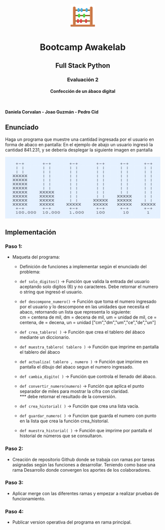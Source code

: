 
<!-- PROJECT LOGO -->
<br />
<p align="center">
    <img src="img\Abacus_35794.png" alt="Logo" width="80" height="80">
  </a>

  <h1 align="center">Bootcamp Awakelab</h1>
  <h2 align="center">Full Stack Python</h2>
  <h3 align="center">Evaluación 2</h3>
  <h4 align="center">Confección de un ábaco digital</h4>
</p>
<br/>

**Daniela Corvalan - Joao Guzmán - Pedro Cid**

## Enunciado

Haga un programa que muestre una cantidad ingresada por el usuario en
forma de abaco en pantalla:
En el ejemplo de abajo un usuario ingresó la cantidad 841.231, y se
debería desplegar la siguiente imagen en pantalla

<p align="center"> <img src="img/Imagen2.jpg" alt="Logo" width="600" height="200"></p>

## Implementación

### Paso 1:

* Maqueta del programa:
    * Definición de funciones a implementar según el enunciado del problema:
    * ` def solo_digitos() `  -> Función que valida la entrada del usuario aceptando
    solo digitos (6) y no caracteres.
    Debe retornar el numero o string que ingresó el usuario.
    * ` def descompone_numero() `  -> Función que toma el numero ingresado por el usuario y lo 
    descompone en las unidades que necesita el abaco, retornando un lista que representa lo siguiente:<br/>
    cm = centena de mil, dm = decena de mil, um = unidad de mil, ce = centena, de = decena, un = unidad
    ["cm","dm","um","ce","de","un"]
    
    * ` def crea_tablero( ) `  -> Función que crea el tablero del ábaco mediante un diccionario.
    * ` def muestra_tablero( tablero ) `  -> Función que imprime en pantalla el tablero del ábaco
    * ` def actualiza( tablero , numero ) `  -> Función que imprime en pantalla el dibujo del abaco segun el numero ingresado.
    * ` def cambia_digito( ) `  ->  Función que controla el llenado del ábaco.
    * ` def convertir_numero(numero) `  -> Función que aplica el punto separador de miles para mostrar la cifra con claridad. <br/>
    *** debe retornar el resultado de la conversión.
    * ` def crea_historial( ) `  ->  Función que crea una lista vacía.

    * ` def guardar_numero( ) `  -> Funcion que guarda el numero con punto en la lista que crea la función crea_historial.

    
    * ` def muestra_historial( ) `  ->  Función que imprime por pantalla el historial de números que se consultaron.

### Paso 2:
* Creación de repositorio Github donde se trabaja con ramas por tareas asignadas según las funciones a desarrollar. Teniendo como base una rama Desarrollo donde convergen los aportes de los colaboradores.

### Paso 3:
* Aplicar merge con las diferentes ramas y empezar a realizar pruebas de funcionamiento.

### Paso 4:
* Publicar version operativa del programa en rama principal.